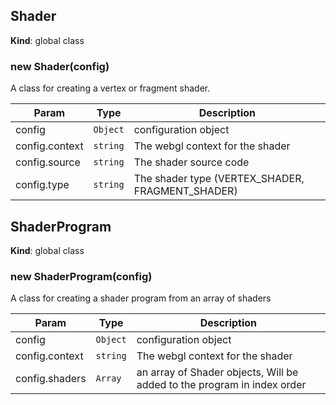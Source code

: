 <a name="Shader"></a>

## Shader
**Kind**: global class  
<a name="new_Shader_new"></a>

### new Shader(config)
A class for creating a vertex or fragment shader.


| Param | Type | Description |
| --- | --- | --- |
| config | <code>Object</code> | configuration object |
| config.context | <code>string</code> | The webgl context for the shader |
| config.source | <code>string</code> | The shader source code |
| config.type | <code>string</code> | The shader type (VERTEX_SHADER, FRAGMENT_SHADER) |

<a name="ShaderProgram"></a>

## ShaderProgram
**Kind**: global class  
<a name="new_ShaderProgram_new"></a>

### new ShaderProgram(config)
A class for creating a shader program from an array of shaders


| Param | Type | Description |
| --- | --- | --- |
| config | <code>Object</code> | configuration object |
| config.context | <code>string</code> | The webgl context for the shader |
| config.shaders | <code>Array</code> | an array of Shader objects, Will be added to the program in index order |

